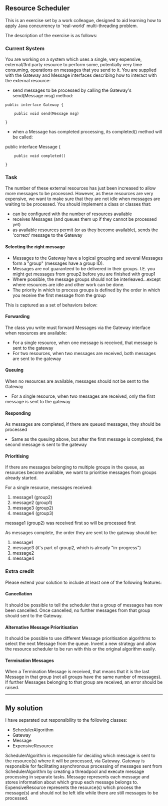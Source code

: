 Resource Scheduler
---

This is an exercise set by a work colleague, designed to aid learning how to apply Java concurrency to 'real-world' multi-threading problem.


The description of the exercise is as follows:

<h3>Current System</h3>

You are working on a system which uses a single, very expensive, external/3rd party resource to perform some, potentially very time consuming,
operations on messages that you send to it. You are supplied with the Gateway and Message interfaces describing how to interact with the
external resource:

<ul>
<li>send messages to be processed by calling the Gateway's send(Message msg) method:</li>
</ul>

    public interface Gateway {

        public void send(Message msg)

    }
<ul>
<li>when a Message has completed processing, its completed() method will be called:</li>
</ul>
    public interface Message {

        public void completed()

    }

</ul>

<h3>Task</h3>

The number of these external resources has just been increased to allow more messages to be processed. However, as these resources are very
expensive, we want to make sure that they are not idle when messages are waiting to be processed. You should implement a class or classes
that:

<ul>
<li>can be configured with the number of resources available</li>
<li>receives Messages (and queues them up if they cannot be processed yet)</li>
<li>as available resources permit (or as they become available), sends the 'correct' message to the Gateway</li>
</ul>

<h4>Selecting the right message</h4>

<ul>
<li>Messages to the Gateway have a logical grouping and several Messages form a "group" (messages have a group ID).</li>
<li>Messages are not guaranteed to be delivered in their groups. I.E. you might get messages from group2 before you are finished with group1</li>
<li>Where possible, the message groups should not be interleaved...except where resources are idle and other work can be done.</li>
<li>The priority in which to process groups is defined by the order in which you receive the first message from the group</li>
</ul>

This is captured as a set of behaviors below:

<h4>Forwarding</h4>

The class you write must forward Messages via the Gateway interface when resources are available:
<ul>
<li>For a single resource, when one message is received, that message is sent to the gateway</li>
<li>For two resources, when two messages are received, both messages are sent to the gateway</li>
</ul>

<h4>Queuing</h4>

When no resources are available, messages should not be sent to the Gateway
<li>For a single resource, when two messages are received, only the first message is sent to the gateway</li>

<h4>Responding</h4>

As messages are completed, if there are queued messages, they should be processed
<li>Same as the queuing above, but after the first message is completed, the second message is sent to the gateway</li>

<h4>Prioritising</h4>

If there are messages belonging to multiple groups in the queue, as resources become available, we want to prioritise messages from groups
already started.

For a single resource, messages received:
<ol>
    <li>message1 (group2)</li>
    <li>message2 (group1)</li>
    <li>message3 (group2)</li>
    <li>message4 (group3)</li>
</ol>
message1 (group2) was received first so will be processed first</li>

As messages complete, the order they are sent to the gateway should be:
<ol>
    <li>message1</li>
    <li>message3 (it's part of group2, which is already "in-progress")</li>
    <li>message2</li>
    <li>message4</li>
</ol>

<h3>Extra credit</h3>

Please extend your solution to include at least one of the following features:

<h4>Cancellation</h4>

It should be possible to tell the scheduler that a group of messages has now been cancelled. Once cancelled, no further messages from that
group should sent to the Gateway.

<h4>Alternative Message Prioritisation</h4>

It should be possible to use different Message prioritisation algorithms to select the next Message from the queue. Invent a new strategy and
allow the resource scheduler to be run with this or the original algorithm easily.

<h4>Termination Messages</h4>

When a Termination Message is received, that means that it is the last Message in that group (not all groups have the same number of
messages). If further Messages belonging to that group are received, an error should be raised.

-------
<h2>My solution</h2>

I have separated out responsibility to the following classes:
<ul>
<li>SchedulerAlgorithm</li>
<li>Gateway</li>
<li>Message</li>
<li>ExpensiveResource</li>
</ul>

SchedulerAlgorithm is responsible for deciding which message is sent to the resource(s) where it will be processed, via Gateway.
Gateway is responsible for facilitating asynchronous processing of messages sent from SchedulerAlgorithm by creating a threadpool and execute message processing in separate tasks.
Message represents each message and stores information about which group each message belongs to.
ExpensiveResource represents the resource(s) which process the message(s) and should not be left idle while there are still messages to be processed.
